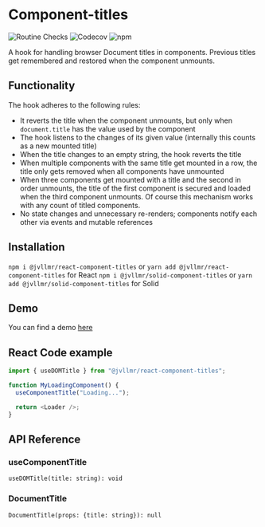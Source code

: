 # Component-titles

![Routine Checks](https://github.com/jvllmr/component-titles/actions/workflows/test.yml/badge.svg)
![Codecov](https://img.shields.io/codecov/c/github/jvllmr/component-titles?style=plastic)
![npm](https://img.shields.io/npm/dm/@jvllmr/component-titles-core?style=plastic)

A hook for handling browser Document titles in components. Previous titles get remembered and restored when the component unmounts.

## Functionality

The hook adheres to the following rules:

- It reverts the title when the component unmounts, but only when `document.title` has the value used by the component
- The hook listens to the changes of its given value (internally this counts as a new mounted title)
- When the title changes to an empty string, the hook reverts the title
- When multiple components with the same title get mounted in a row, the title only gets removed when all components have unmounted
- When three components get mounted with a title and the second in order unmounts, the title of the first component is secured and loaded when the third component unmounts. Of course this mechanism works with any count of titled components.
- No state changes and unnecessary re-renders; components notify each other via events and mutable references

## Installation

`npm i @jvllmr/react-component-titles` or `yarn add @jvllmr/react-component-titles` for React
`npm i @jvllmr/solid-component-titles` or `yarn add @jvllmr/solid-component-titles` for Solid

## Demo

You can find a demo [here](https://jvllmr.github.io/component-titles)

## React Code example

```typescript
import { useDOMTitle } from "@jvllmr/react-component-titles";

function MyLoadingComponent() {
  useComponentTitle("Loading...");

  return <Loader />;
}
```

## API Reference

### useComponentTitle

`useDOMTitle(title: string): void`

### DocumentTitle

`DocumentTitle(props: {title: string}): null`
